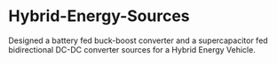 # Hybrid-Energy-Sources
Designed a battery fed buck-boost converter and a supercapacitor fed bidirectional DC-DC converter sources for a Hybrid Energy Vehicle.
